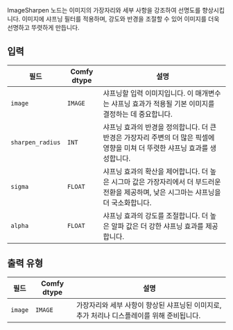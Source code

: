 ImageSharpen 노드는 이미지의 가장자리와 세부 사항을 강조하여 선명도를 향상시킵니다. 이미지에 샤프닝 필터를 적용하며, 강도와 반경을 조절할 수 있어 이미지를 더욱 선명하고 뚜렷하게 만듭니다.

## 입력

| 필드          | Comfy dtype | 설명                                                                                   |
|----------------|-------------|-----------------------------------------------------------------------------------------------|
| `image`        | `IMAGE`     | 샤프닝할 입력 이미지입니다. 이 매개변수는 샤프닝 효과가 적용될 기본 이미지를 결정하는 데 중요합니다. |
| `sharpen_radius`| `INT`       | 샤프닝 효과의 반경을 정의합니다. 더 큰 반경은 가장자리 주변의 더 많은 픽셀에 영향을 미쳐 더 뚜렷한 샤프닝 효과를 생성합니다. |
| `sigma`        | `FLOAT`     | 샤프닝 효과의 확산을 제어합니다. 더 높은 시그마 값은 가장자리에서 더 부드러운 전환을 제공하며, 낮은 시그마는 샤프닝을 더 국소화합니다. |
| `alpha`        | `FLOAT`     | 샤프닝 효과의 강도를 조절합니다. 더 높은 알파 값은 더 강한 샤프닝 효과를 제공합니다. |

## 출력 유형

| 필드 | Comfy dtype | 설명                                                              |
|-------|-------------|--------------------------------------------------------------------------|
| `image`| `IMAGE`     | 가장자리와 세부 사항이 향상된 샤프닝된 이미지로, 추가 처리나 디스플레이를 위해 준비됩니다. |
